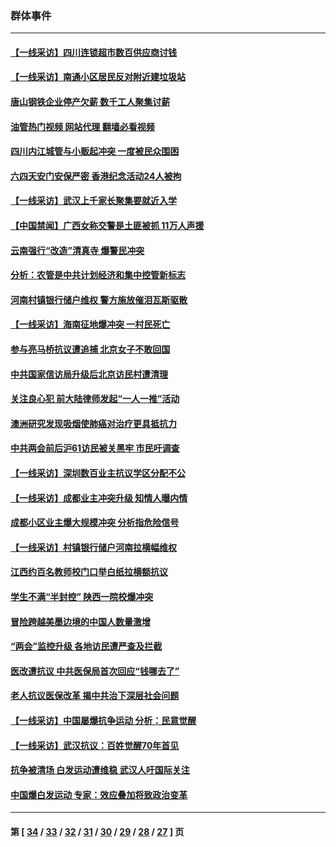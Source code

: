 ### 群体事件
---
#### [【一线采访】四川连锁超市数百供应商讨钱](../../pages/ncid279/n14025102.md?07042045) 
#### [【一线采访】南通小区居民反对附近建垃圾站](../../pages/ncid279/n14021690.md?07042045) 
#### [唐山钢铁企业停产欠薪 数千工人聚集讨薪](../../pages/ncid279/n14017404.md?07042045) 
#### [油管热门视频 网站代理 翻墙必看视频](http://138.2.39.72:81/youtube.html?epic-marker?07042045)
#### [四川内江城管与小贩起冲突 一度被民众围困](../../pages/ncid279/n14015922.md?07042045) 
#### [六四天安门安保严密 香港纪念活动24人被拘](../../pages/ncid279/n14009800.md?07042045) 
#### [【一线采访】武汉上千家长聚集要就近入学](../../pages/ncid279/n14009497.md?07042045) 
#### [【中国禁闻】广西女称交警是土匪被抓 11万人声援](../../pages/ncid279/n14006869.md?07042045) 
#### [云南强行“改造”清真寺 爆警民冲突](../../pages/ncid279/n14005561.md?07042045) 
#### [分析：农管是中共计划经济和集中控管新标志](../../pages/ncid279/n14000665.md?07042045) 
#### [河南村镇银行储户维权 警方施放催泪瓦斯驱散](../../pages/ncid279/n13998750.md?07042045) 
#### [【一线采访】海南征地爆冲突 一村民死亡](../../pages/ncid279/n13989137.md?07042045) 
#### [参与亮马桥抗议遭追捕 北京女子不敢回国](../../pages/ncid279/n13985420.md?07042045) 
#### [中共国家信访局升级后北京访民村遭清理](../../pages/ncid279/n13984826.md?07042045) 
#### [关注良心犯 前大陆律师发起“一人一推”活动](../../pages/ncid279/n13980524.md?07042045) 
#### [澳洲研究发现吸烟使肺癌对治疗更具抵抗力](../../pages/ncid279/n13977762.md?07042045) 
#### [中共两会前后沪61访民被关黑牢 市民吁调查](../../pages/ncid279/n13976054.md?07042045) 
#### [【一线采访】深圳数百业主抗议学区分配不公](../../pages/ncid279/n13976680.md?07042045) 
#### [【一线采访】成都业主冲突升级 知情人曝内情](../../pages/ncid279/n13965289.md?07042045) 
#### [成都小区业主爆大规模冲突 分析指危险信号](../../pages/ncid279/n13964520.md?07042045) 
#### [【一线采访】村镇银行储户河南拉横幅维权](../../pages/ncid279/n13964555.md?07042045) 
#### [江西约百名教师校门口举白纸拉横额抗议](../../pages/ncid279/n13958579.md?07042045) 
#### [学生不满“半封控” 陕西一院校爆冲突](../../pages/ncid279/n13946647.md?07042045) 
#### [冒险跨越美墨边境的中国人数量激增](../../pages/ncid279/n13946742.md?07042045) 
#### [“两会”监控升级 各地访民遭严查及拦截](../../pages/ncid279/n13942702.md?07042045) 
#### [医改遭抗议 中共医保局首次回应“钱哪去了”](../../pages/ncid279/n13938290.md?07042045) 
#### [老人抗议医保改革 揭中共治下深层社会问题](../../pages/ncid279/n13934963.md?07042045) 
#### [【一线采访】中国屡爆抗争运动 分析：民意觉醒](../../pages/ncid279/n13934024.md?07042045) 
#### [【一线采访】武汉抗议：百姓觉醒70年首见](../../pages/ncid279/n13931265.md?07042045) 
#### [抗争被清场 白发运动遭维稳 武汉人吁国际关注](../../pages/ncid279/n13931147.md?07042045) 
#### [中国爆白发运动 专家：效应叠加将致政治变革](../../pages/ncid279/n13931004.md?07042045) 

---
#### 第 [ [34](./34.md?07042045) / [33](./33.md?07042045) / [32](./32.md?07042045) / [31](./31.md?07042045) / [30](./30.md?07042045) / [29](./29.md?07042045) / [28](./28.md?07042045) / [27](./27.md?07042045) ] 页
